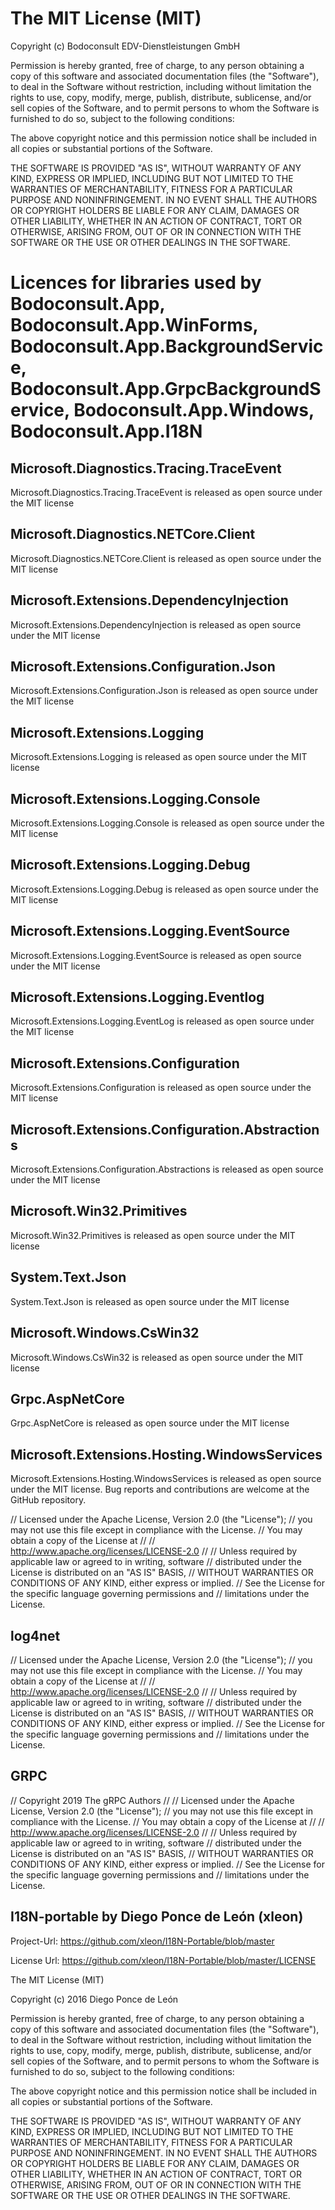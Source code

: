 ﻿# The MIT License (MIT)

Copyright (c) Bodoconsult EDV-Dienstleistungen GmbH

Permission is hereby granted, free of charge, to any person obtaining a copy
of this software and associated documentation files (the "Software"), to deal
in the Software without restriction, including without limitation the rights
to use, copy, modify, merge, publish, distribute, sublicense, and/or sell
copies of the Software, and to permit persons to whom the Software is
furnished to do so, subject to the following conditions:

The above copyright notice and this permission notice shall be included in all
copies or substantial portions of the Software.

THE SOFTWARE IS PROVIDED "AS IS", WITHOUT WARRANTY OF ANY KIND, EXPRESS OR
IMPLIED, INCLUDING BUT NOT LIMITED TO THE WARRANTIES OF MERCHANTABILITY,
FITNESS FOR A PARTICULAR PURPOSE AND NONINFRINGEMENT. IN NO EVENT SHALL THE
AUTHORS OR COPYRIGHT HOLDERS BE LIABLE FOR ANY CLAIM, DAMAGES OR OTHER
LIABILITY, WHETHER IN AN ACTION OF CONTRACT, TORT OR OTHERWISE, ARISING FROM,
OUT OF OR IN CONNECTION WITH THE SOFTWARE OR THE USE OR OTHER DEALINGS IN THE
SOFTWARE.


# Licences for libraries used by Bodoconsult.App, Bodoconsult.App.WinForms, Bodoconsult.App.BackgroundService, Bodoconsult.App.GrpcBackgroundService, Bodoconsult.App.Windows, Bodoconsult.App.I18N

## Microsoft.Diagnostics.Tracing.TraceEvent

Microsoft.Diagnostics.Tracing.TraceEvent is released as open source under the MIT license

## Microsoft.Diagnostics.NETCore.Client

Microsoft.Diagnostics.NETCore.Client is released as open source under the MIT license

## Microsoft.Extensions.DependencyInjection

Microsoft.Extensions.DependencyInjection is released as open source under the MIT license

## Microsoft.Extensions.Configuration.Json

Microsoft.Extensions.Configuration.Json is released as open source under the MIT license

## Microsoft.Extensions.Logging

Microsoft.Extensions.Logging is released as open source under the MIT license

## Microsoft.Extensions.Logging.Console

Microsoft.Extensions.Logging.Console is released as open source under the MIT license

## Microsoft.Extensions.Logging.Debug

Microsoft.Extensions.Logging.Debug is released as open source under the MIT license

## Microsoft.Extensions.Logging.EventSource

Microsoft.Extensions.Logging.EventSource is released as open source under the MIT license

## Microsoft.Extensions.Logging.Eventlog

Microsoft.Extensions.Logging.EventLog is released as open source under the MIT license

## Microsoft.Extensions.Configuration

Microsoft.Extensions.Configuration is released as open source under the MIT license

## Microsoft.Extensions.Configuration.Abstractions

Microsoft.Extensions.Configuration.Abstractions is released as open source under the MIT license

## Microsoft.Win32.Primitives

Microsoft.Win32.Primitives is released as open source under the MIT license

## System.Text.Json

System.Text.Json is released as open source under the MIT license

## Microsoft.Windows.CsWin32

Microsoft.Windows.CsWin32 is released as open source under the MIT license

## 




## Grpc.AspNetCore

Grpc.AspNetCore is released as open source under the MIT license



## Microsoft.Extensions.Hosting.WindowsServices

Microsoft.Extensions.Hosting.WindowsServices is released as open source under the MIT license. Bug reports and contributions are welcome at the GitHub repository.


// Licensed under the Apache License, Version 2.0 (the "License");
// you may not use this file except in compliance with the License.
// You may obtain a copy of the License at
//
//     http://www.apache.org/licenses/LICENSE-2.0
//
// Unless required by applicable law or agreed to in writing, software
// distributed under the License is distributed on an "AS IS" BASIS,
// WITHOUT WARRANTIES OR CONDITIONS OF ANY KIND, either express or implied.
// See the License for the specific language governing permissions and
// limitations under the License.

## log4net

// Licensed under the Apache License, Version 2.0 (the "License");
// you may not use this file except in compliance with the License.
// You may obtain a copy of the License at
//
//     http://www.apache.org/licenses/LICENSE-2.0
//
// Unless required by applicable law or agreed to in writing, software
// distributed under the License is distributed on an "AS IS" BASIS,
// WITHOUT WARRANTIES OR CONDITIONS OF ANY KIND, either express or implied.
// See the License for the specific language governing permissions and
// limitations under the License.

## GRPC

// Copyright 2019 The gRPC Authors
//
// Licensed under the Apache License, Version 2.0 (the "License");
// you may not use this file except in compliance with the License.
// You may obtain a copy of the License at
//
//     http://www.apache.org/licenses/LICENSE-2.0
//
// Unless required by applicable law or agreed to in writing, software
// distributed under the License is distributed on an "AS IS" BASIS,
// WITHOUT WARRANTIES OR CONDITIONS OF ANY KIND, either express or implied.
// See the License for the specific language governing permissions and
// limitations under the License.


## I18N-portable by Diego Ponce de León (xleon)


Project-Url: https://github.com/xleon/I18N-Portable/blob/master

License Url: https://github.com/xleon/I18N-Portable/blob/master/LICENSE

The MIT License (MIT)

Copyright (c) 2016 Diego Ponce de León

Permission is hereby granted, free of charge, to any person obtaining a copy
of this software and associated documentation files (the "Software"), to deal
in the Software without restriction, including without limitation the rights
to use, copy, modify, merge, publish, distribute, sublicense, and/or sell
copies of the Software, and to permit persons to whom the Software is
furnished to do so, subject to the following conditions:

The above copyright notice and this permission notice shall be included in all
copies or substantial portions of the Software.

THE SOFTWARE IS PROVIDED "AS IS", WITHOUT WARRANTY OF ANY KIND, EXPRESS OR
IMPLIED, INCLUDING BUT NOT LIMITED TO THE WARRANTIES OF MERCHANTABILITY,
FITNESS FOR A PARTICULAR PURPOSE AND NONINFRINGEMENT. IN NO EVENT SHALL THE
AUTHORS OR COPYRIGHT HOLDERS BE LIABLE FOR ANY CLAIM, DAMAGES OR OTHER
LIABILITY, WHETHER IN AN ACTION OF CONTRACT, TORT OR OTHERWISE, ARISING FROM,
OUT OF OR IN CONNECTION WITH THE SOFTWARE OR THE USE OR OTHER DEALINGS IN THE
SOFTWARE.